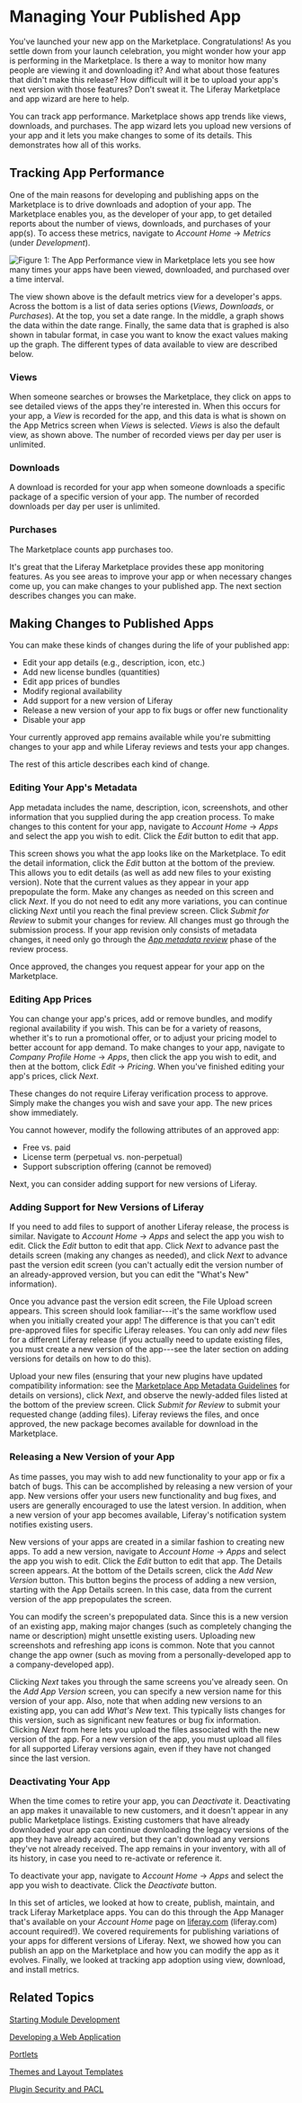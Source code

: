 # Managing Your Published App [](id=managing-your-published-app)

You've launched your new app on the Marketplace. Congratulations! As you settle
down from your launch celebration, you might wonder how your app is performing
in the Marketplace. Is there a way to monitor how many people are viewing it and
downloading it? And what about those features that didn't make this release? How
difficult will it be to upload your app's next version with those features?
Don't sweat it. The Liferay Marketplace and app wizard are here to help. 

You can track app performance. Marketplace shows app trends like views,
downloads, and purchases. The app wizard lets you upload new versions of
your app and it lets you make changes to some of its details. This demonstrates
how all of this works. 

## Tracking App Performance [](id=tracking-app-performance)

One of the main reasons for developing and publishing apps on the Marketplace
is to drive downloads and adoption of your app. The Marketplace enables you, as
the developer of your app, to get detailed reports about the number of views,
downloads, and purchases of your app(s). To access these metrics, navigate
to *Account Home* &rarr; *Metrics* (under *Development*). 

![Figure 1: The App Performance view in Marketplace lets you see how many times your apps have been viewed, downloaded, and purchased over a time interval.](../../../images/marketplace-app-metrics-over-time.png) 

The view shown above is the default metrics view for a developer's apps. Across
the bottom is a list of data series options (*Views*, *Downloads*, or
*Purchases*). At the top, you set a date range. In the middle, a graph shows the
data within the date range. Finally, the same data that is graphed is also shown
in tabular format, in case you want to know the exact values making up the
graph. The different types of data available to view are described below.

### Views [](id=views)

When someone searches or browses the Marketplace, they click on apps to see
detailed views of the apps they're interested in. When this occurs for your app,
a *View* is recorded for the app, and this data is what is shown on the App
Metrics screen when *Views* is selected. *Views* is also the default view, as
shown above. The number of recorded views per day per user is unlimited.

### Downloads [](id=downloads)

A download is recorded for your app when someone downloads a specific package of
a specific version of your app. The number of recorded downloads per day per
user is unlimited.

### Purchases [](id=purchases)

The Marketplace counts app purchases too. 

It's great that the Liferay Marketplace provides these app monitoring features.
As you see areas to improve your app or when necessary changes come up, you can
make changes to your published app. The next section describes changes you can
make. 

## Making Changes to Published Apps [](id=making-changes-to-published-apps)

You can make these kinds of changes during the life of your published app:

- Edit your app details (e.g., description, icon, etc.)
- Add new license bundles (quantities)
- Edit app prices of bundles
- Modify regional availability
- Add support for a new version of Liferay
- Release a new version of your app to fix bugs or offer new functionality
- Disable your app

Your currently approved app remains available while you're submitting changes to
your app and while Liferay reviews and tests your app changes. 

The rest of this article describes each kind of change. 

### Editing Your App's Metadata [](id=editing-your-app-details)

App metadata includes the name, description, icon, screenshots, and other
information that you supplied during the app creation process. To make changes
to this content for your app, navigate to *Account Home* &rarr; *Apps* and
select the app you wish to edit. Click the *Edit* button to edit that app. 

This screen shows you what the app looks like on the Marketplace. To edit the
detail information, click the *Edit* button at the bottom of the preview. This
allows you to edit details (as well as add new files to your existing version).
Note that the current values as they appear in your app prepopulate the form.
Make any changes as needed on this screen and click *Next*. If you do not need
to edit any more variations, you can continue clicking *Next* until you reach
the final preview screen. Click *Submit for Review* to submit your changes for
review. All changes must go through the submission process. If your app revision
only consists of metadata changes, it need only go through the
[*App metadata review*](/distribute/how-to-publish/-/knowledge_base/how-to-publish/understanding-the-app-review-process)
phase of the review process. 

Once approved, the changes you request appear for your app on the Marketplace.

### Editing App Prices [](id=editing-app-prices)

You can change your app's prices, add or remove bundles, and modify regional
availability if you wish. This can be for a variety of reasons, whether it's to
run a promotional offer, or to adjust your pricing model to better account for
app demand. To make changes to your app, navigate to *Company Profile Home*
&rarr; *Apps*, then click the app you wish to edit, and then at the bottom,
click *Edit* &rarr; *Pricing*. When you've finished editing your app's prices,
click *Next*. 

These changes do not require Liferay verification process to approve. Simply
make the changes you wish and save your app. The new prices show immediately. 

You cannot however, modify the following attributes of an approved app: 

- Free vs. paid
- License term (perpetual vs. non-perpetual)
- Support subscription offering (cannot be removed)

Next, you can consider adding support for new versions of Liferay. 

### Adding Support for New Versions of Liferay [](id=adding-support-for-new-versions-of-liferay-portal)

If you need to add files to support of another Liferay release, the process is
similar. Navigate to *Account Home* &rarr; *Apps* and select the app you wish to
edit. Click the *Edit* button to edit that app. Click *Next* to advance past the
details screen (making any changes as needed), and click *Next* to advance past
the version edit screen (you can't actually edit the version number of an
already-approved version, but you can edit the "What's New" information).

Once you advance past the version edit screen, the File Upload screen appears.
This screen should look familiar---it's the same workflow used when you
initially created your app! The difference is that you can't edit pre-approved
files for specific Liferay releases. You can only add *new* files for a
different Liferay release (if you actually need to update existing files, you
must create a new version of the app---see the later section on adding versions
for details on how to do this).

Upload your new files (ensuring that your new plugins have updated compatibility
information: see the
[Marketplace App Metadata Guidelines](/distribute/how-to-publish/-/knowledge_base/how-to-publish/preparing-your-app)
for details on versions), click *Next*, and observe the newly-added files listed
at the bottom of the preview screen. Click *Submit for Review* to submit your
requested change (adding files). Liferay reviews the files, and once approved,
the new package becomes available for download in the Marketplace.

### Releasing a New Version of your App [](id=releasing-a-new-version-of-your-app)

As time passes, you may wish to add new functionality to your app or fix a batch
of bugs. This can be accomplished by releasing a new version of your app. New
versions offer your users new functionality and bug fixes, and users are
generally encouraged to use the latest version. In addition, when a new version
of your app becomes available, Liferay's notification system notifies existing
users. 

New versions of your apps are created in a similar fashion to creating new apps.
To add a new version, navigate to *Account Home* &rarr; *Apps* and select the
app you wish to edit. Click the *Edit* button to edit that app. The Details
screen appears. At the bottom of the Details screen, click the *Add New Version*
button. This button begins the process of adding a new version, starting with
the App Details screen. In this case, data from the current version of the app
prepopulates the screen. 

You can modify the screen's prepopulated data. Since this is a new version of an
existing app, making major changes (such as completely changing the name or
description) might unsettle existing users. Uploading new screenshots and
refreshing app icons is common. Note that you cannot change the app owner (such
as moving from a personally-developed app to a company-developed app).

Clicking *Next* takes you through the same screens you've already seen. On the
*Add App Version* screen, you can specify a new version name for this version of
your app. Also, note that when adding new versions to an existing app, you can
add *What's New* text. This typically lists changes for this version, such as
significant new features or bug fix information. Clicking *Next* from here lets
you upload the files associated with the new version of the app. For a new
version of the app, you must upload all files for all supported Liferay versions
again, even if they have not changed since the last version.

### Deactivating Your App [](id=deactivating-your-app)

When the time comes to retire your app, you can *Deactivate* it. Deactivating an
app makes it unavailable to new customers, and it doesn't appear in any public
Marketplace listings. Existing customers that have already downloaded your app
can continue downloading the legacy versions of the app they have already
acquired, but they can't download any versions they've not already received. The
app remains in your inventory, with all of its history, in case you need to
re-activate or reference it.

To deactivate your app, navigate to *Account Home* &rarr; *Apps* and select the
app you wish to deactivate. Click the *Deactivate* button.

In this set of articles, we looked at how to create, publish, maintain, and
track Liferay Marketplace apps. You can do this through the App Manager that's
available on your *Account Home* page on [liferay.com](http://liferay.com)
(liferay.com) account required!). We covered requirements for publishing
variations of your apps for different versions of Liferay. Next, we showed how
you can publish an app on the Marketplace and how you can modify the app as it
evolves. Finally, we looked at tracking app adoption using view, download, and
install metrics.

## Related Topics [](id=related-topics)

[Starting Module Development](/develop/tutorials/-/knowledge_base/7-1/themes-and-layout-templates)

[Developing a Web Application](/develop/tutorials/-/knowledge_base/7-1/developing-a-web-application)

[Portlets](/develop/tutorials/-/knowledge_base/7-1/portlets)

[Themes and Layout Templates](/develop/tutorials/-/knowledge_base/7-1/themes-and-layout-templates)

[Plugin Security and PACL](/develop/tutorials/-/knowledge_base/6-2/plugin-security-and-pacl)
